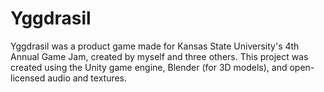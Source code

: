 # Yggdrasil

Yggdrasil was a product game made for Kansas State University's 4th Annual Game Jam, created by myself and three others. This project was created using the Unity game engine, Blender (for 3D models), and open-licensed audio and textures.
